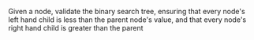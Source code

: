 Given a node, validate the binary search tree,
ensuring that every node's left hand child is
less than the parent node's value, and that
every node's right hand child is greater than
the parent